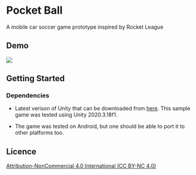 # Pocket Ball

A mobile car soccer game prototype inspired by Rocket League


## Demo

![](https://github.com/JohnGoose/PocketLeague/blob/master/Clips/Pocket.gif)


## Getting Started

### Dependencies

- Latest verison of Unity that can be downloaded from [here](https://unity3d.com/get-unity/download). This sample game was tested using Unity 2020.3.18f1.

- The game was tested on Android, but one should be able to port it to other platforms too.

## Licence 
[Attribution-NonCommercial 4.0 International (CC BY-NC 4.0)](https://creativecommons.org/licenses/by-nc/4.0/)
